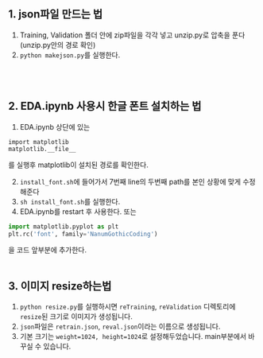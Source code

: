 ## 1. json파일 만드는 법
1. Training, Validation 폴더 안에 zip파일을 각각 넣고 unzip.py로 압축을 푼다(unzip.py안의 경로 확인)
2. `python makejson.py`를 실행한다.

<br>
<br>

## 2. EDA.ipynb 사용시 한글 폰트 설치하는 법
1. EDA.ipynb 상단에 있는 
```
import matplotlib
matplotlib.__file__
```
를 실행후 matplotlib이 설치된 경로를 확인한다.

2. `install_font.sh`에 들어가서 7번째 line의 두번째 path를 본인 상황에 맞게 수정해준다
3. `sh install_font.sh`를 실행한다.
4. EDA.ipynb를 restart 후 사용한다.
또는
```python
import matplotlib.pyplot as plt
plt.rc('font', family='NanumGothicCoding')
```
을 코드 앞부분에 추가한다.
<br>
<br>


## 3. 이미지 resize하는법
1. `python resize.py`를 실행하시면 `reTraining`, `reValidation` 디렉토리에 `resize`된 크기로 이미지가 생성됩니다.
2. `json`파일은 `retrain.json`, `reval.json`이라는 이름으로 생성됩니다.
3. 기본 크기는 `weight=1024, height=1024`로 설정해두었습니다. main부분에서 바꾸실 수 있습니다.
